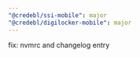 ```yaml
---
"@credebl/ssi-mobile": major
"@credebl/digilocker-mobile": major
---
```


fix: nvmrc and changelog entry
